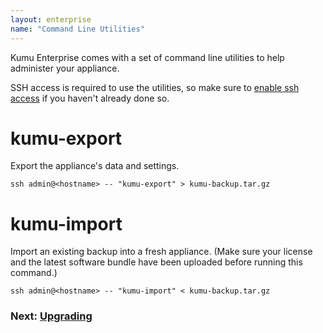 ```yaml
---
layout: enterprise
name: "Command Line Utilities"
---
```


Kumu Enterprise comes with a set of command line utilities to help administer
your appliance.

SSH access is required to use the utilities, so make sure to
<a href="/enterprise/ssh-access.html">enable ssh access</a> if you haven't
already done so.

# kumu-export

Export the appliance's data and settings.

```
ssh admin@<hostname> -- "kumu-export" > kumu-backup.tar.gz
```

# kumu-import

Import an existing backup into a fresh appliance. (Make sure your license and
the latest software bundle have been uploaded before running this command.)

```
ssh admin@<hostname> -- "kumu-import" < kumu-backup.tar.gz
```

### Next: [Upgrading](/enterprise/upgrading.html)
